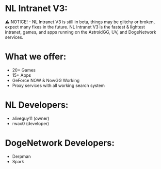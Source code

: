 # NL Intranet V3:
⚠ NOTICE! - NL Intranet V3 is still in beta, things may be glitchy or broken, expect many fixes in the future.
NL Intranet V3 is the fastest &amp; lightest intranet, games, and apps running on the AstroidGG, UV, and DogeNetwork services.

# What we offer:
- 20+ Games
- 15+ Apps
- GeForce NOW & NowGG Working
- Proxy services with all working search system

# NL Developers:
- aliveguy11 (owner)
- rwax0 (developer)

# DogeNetwork Developers:
- Derpman
- Spark
